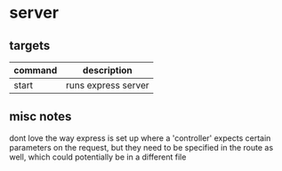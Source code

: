 # server

## targets

| command | description         |
| ------- | ------------------- |
| start   | runs express server |

## misc notes

dont love the way express is set up where a 'controller' expects certain parameters on the request, but they need to be
specified in the route as well, which could potentially be in a different file
